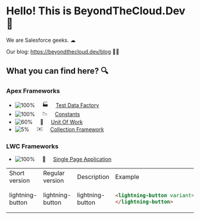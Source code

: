 # Hello! This is BeyondTheCloud.Dev 👋

We are Salesforce geeks. ☁︎

Our blog: https://beyondthecloud.dev/blog 🧑‍💻

## What you can find here? 🔍

### Apex Frameworks

- <span style="display: flex; align-items: center; gap: 20px;">![100%](https://progress-bar.dev/100)  🏭  [Test Data Factory](https://github.com/beyond-the-cloud-dev/apex-test-data-factory)</span>
- <span style="display: flex; align-items: center; gap: 20px;">![100%](https://progress-bar.dev/100) 📉  [Constants](https://github.com/beyond-the-cloud-dev/apex-consts)</span>
 - <span style="display: flex; align-items: center; gap: 20px;">![60%](https://progress-bar.dev/60) 💼  [Unit Of Work](https://github.com/beyond-the-cloud-dev/unit-of-work)</span>
 - <span style="display: flex; align-items: center; gap: 20px;">![5%](https://progress-bar.dev/5) ✉️ [Collection Framework]( https://github.com/beyond-the-cloud-dev/collection-framework)</span>
 


### LWC Frameworks
- <span style="display: flex; align-items: center; gap: 20px;">![100%](https://progress-bar.dev/100) 💆 [Single Page Application](https://github.com/beyond-the-cloud-dev/lwc-spa)</span>

<table>
<tr>
<td> Short version </td>
<td> Regular version </td>
<td> Description </td>
<td> Example </td>
</tr>
<tr>
<td> lightning-button </td>
<td> lightning-button </td>
<td> lightning-button </td>
<td>

```html
<lightning-button variant='base' label='label' title='title' onclick={handleOnClick} class='cssClass'>
</lightning-button>
```
</td>
</tr>
</table>
